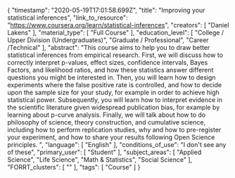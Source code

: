 {
    "timestamp": "2020-05-19T17:01:58.699Z",
    "title": "Improving your statistical inferences",
    "link_to_resource": "https://www.coursera.org/learn/statistical-inferences",
    "creators": [
        "Daniel Lakens"
    ],
    "material_type": [
        "Full Course"
    ],
    "education_level": [
        "College / Upper Division (Undergraduates)",
        "Graduate / Professional",
        "Career /Technical"
    ],
    "abstract": "This course aims to help you to draw better statistical inferences from empirical research. First, we will discuss how to correctly interpret p-values, effect sizes, confidence intervals, Bayes Factors, and likelihood ratios, and how these statistics answer different questions you might be interested in. Then, you will learn how to design experiments where the false positive rate is controlled, and how to decide upon the sample size for your study, for example in order to achieve high statistical power. Subsequently, you will learn how to interpret evidence in the scientific literature given widespread publication bias, for example by learning about p-curve analysis. Finally, we will talk about how to do philosophy of science, theory construction, and cumulative science, including how to perform replication studies, why and how to pre-register your experiment, and how to share your results following Open Science principles. ",
    "language": [
        "English"
    ],
    "conditions_of_use": "I don't see any of these",
    "primary_user": [
        "Student"
    ],
    "subject_areas": [
        "Applied Science",
        "Life Science",
        "Math & Statistics",
        "Social Science"
    ],
    "FORRT_clusters": [
        ""
    ],
    "tags": [
        "Course"
    ]
}